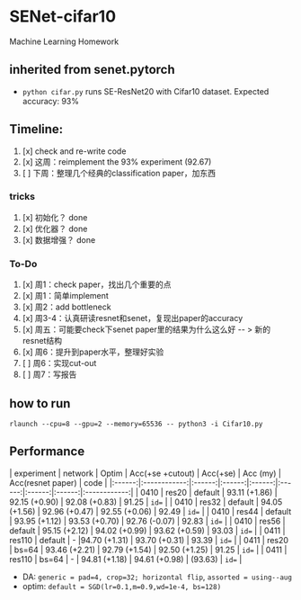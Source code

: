 # SENet-cifar10
Machine Learning Homework

## inherited from senet.pytorch
* `python cifar.py` runs SE-ResNet20 with Cifar10 dataset. Expected accuracy: 93%


## Timeline:
1. [x] check and re-write code
2. [x] 这周：reimplement the 93% experiment (92.67) 
3. [ ] 下周：整理几个经典的classification paper，加东西


### tricks
1. [x] 初始化？ done
2. [x] 优化器？ done
3. [x] 数据增强？ done

### To-Do
1. [x] 周1：check paper，找出几个重要的点
2. [x] 周1：简单implement
3. [x] 周2：add bottleneck
3. [x] 周3-4：认真研读resnet和senet，复现出paper的accuracy
5. [x] 周五：可能要check下senet paper里的结果为什么这么好 -- > 新的resnet结构
6. [x] 周6：提升到paper水平，整理好实验
7. [ ] 周6：实现cut-out
8. [ ] 周7：写报告


## how to run
`rlaunch --cpu=8 --gpu=2 --memory=65536 -- python3 -i Cifar10.py`



## Performance
| experiment | network | Optim | Acc(+se +cutout) | Acc(+se) | Acc (my) | Acc(resnet paper) | code |
|:------:|:------------:|:------:|:------:|:------:|:------:|:------:|:------:|:------------:|
| 0410 | res20 | default | 93.11 (+1.86) | 92.15 (+0.90) | 92.08 (+0.83) | 91.25 | `id=` |
| 0410 | res32 | default | 94.05 (+1.56) | 92.96 (+0.47) | 92.55 (+0.06) | 92.49 | `id=` |
| 0410 | res44 | default | 93.95 (+1.12) | 93.53 (+0.70) | 92.76 (-0.07) | 92.83 | `id=` |
| 0410 | res56 | default | 95.15 (+2.12) | 94.02 (+0.99) | 93.62 (+0.59) | 93.03 | `id=` |
| 0411 | res110 | default | - |94.70 (+1.31) | 93.70 (+0.31) | 93.39 | `id=` |
| 0411 | res20 | bs=64 | 93.46 (+2.21) | 92.79 (+1.54) | 92.50 (+1.25) | 91.25 | `id=` |
| 0411 | res110 | bs=64 | - | 94.81 (+1.18) | 94.61 (+0.98) | (93.63) | `id=` |


- DA: `generic = pad=4, crop=32; horizontal flip`, `assorted = using--aug`
- optim: `default = SGD(lr=0.1,m=0.9,wd=1e-4, bs=128)`